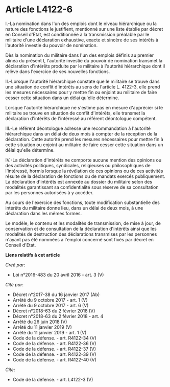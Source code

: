 # Article L4122-6

I.-La nomination dans l'un des emplois dont le niveau hiérarchique ou la nature des fonctions le justifient, mentionné sur
une liste établie par décret en Conseil d'Etat, est conditionnée à la transmission préalable par le militaire d'une
déclaration exhaustive, exacte et sincère de ses intérêts à l'autorité investie du pouvoir de nomination. 

Dès la nomination du militaire dans l'un des emplois définis au premier alinéa du présent I, l'autorité investie du pouvoir
de nomination transmet la déclaration d'intérêts produite par le militaire à l'autorité hiérarchique dont il relève dans
l'exercice de ses nouvelles fonctions. 

II.-Lorsque l'autorité hiérarchique constate que le militaire se trouve dans une situation de conflit d'intérêts au sens de
l'article L. 4122-3, elle prend les mesures nécessaires pour y mettre fin ou enjoint au militaire de faire cesser cette
situation dans un délai qu'elle détermine. 

Lorsque l'autorité hiérarchique ne s'estime pas en mesure d'apprécier si le militaire se trouve en situation de conflit
d'intérêts, elle transmet la déclaration d'intérêts de l'intéressé au référent déontologue compétent. 

III.-Le référent déontologue adresse une recommandation à l'autorité hiérarchique dans un délai de deux mois à compter de la
réception de la déclaration. Cette autorité prend les mesures nécessaires pour mettre fin à cette situation ou enjoint au
militaire de faire cesser cette situation dans un délai qu'elle détermine. 

IV.-La déclaration d'intérêts ne comporte aucune mention des opinions ou des activités politiques, syndicales, religieuses ou
philosophiques de l'intéressé, hormis lorsque la révélation de ces opinions ou de ces activités résulte de la déclaration de
fonctions ou de mandats exercés publiquement. La déclaration d'intérêts est annexée au dossier du militaire selon des
modalités garantissant sa confidentialité sous réserve de sa consultation par les personnes autorisées à y accéder. 

Au cours de l'exercice des fonctions, toute modification substantielle des intérêts du militaire donne lieu, dans un délai de
deux mois, à une déclaration dans les mêmes formes. 

Le modèle, le contenu et les modalités de transmission, de mise à jour, de conservation et de consultation de la déclaration
d'intérêts ainsi que les modalités de destruction des déclarations transmises par les personnes n'ayant pas été nommées à
l'emploi concerné sont fixés par décret en Conseil d'Etat.

**Liens relatifs à cet article**

_Créé par_:

  - Loi n°2016-483 du 20 avril 2016 - art. 3 (V)

_Cité par_:

  - Décret n°2017-38 du 16 janvier 2017 (Ab)
  - Arrêté du 9 octobre 2017 - art. 1 (V)
  - Arrêté du 9 octobre 2017 - art. 6 (V)
  - Décret n°2018-63 du 2 février 2018 (V)
  - Décret n°2018-63 du 2 février 2018 - art. 4
  - Arrêté du 26 juin 2018 (V)
  - Arrêté du 11 janvier 2019 (V)
  - Arrêté du 11 janvier 2019 - art. 1 (V)
  - Code de la défense. - art. R4122-34 (V)
  - Code de la défense. - art. R4122-36 (V)
  - Code de la défense. - art. R4122-37 (V)
  - Code de la défense. - art. R4122-39 (V)
  - Code de la défense. - art. R4122-40 (V)

_Cite_:

  - Code de la défense. - art. L4122-3 (V)
